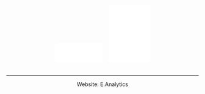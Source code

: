 <div align="center">
    <picture>
        <source media="(prefers-color-scheme: dark)" srcset="../assets/logo-puc_cc_white.svg"> <img src="../assets/logo-puc_cc.svg" height="50px">
    </picture>⠀
    <picture>
        <source media="(prefers-color-scheme: dark)" srcset="../assets/logo-puc_white.svg"> <img src="../assets/logo-puc.svg" height="150px">
    </picture>
    <br> <br> <hr>
    <a src="https://lucaslealll-puc-cc-tcc.github.io/eanalytics/" target="_blank">Website: E.Analytics</a>
</div>